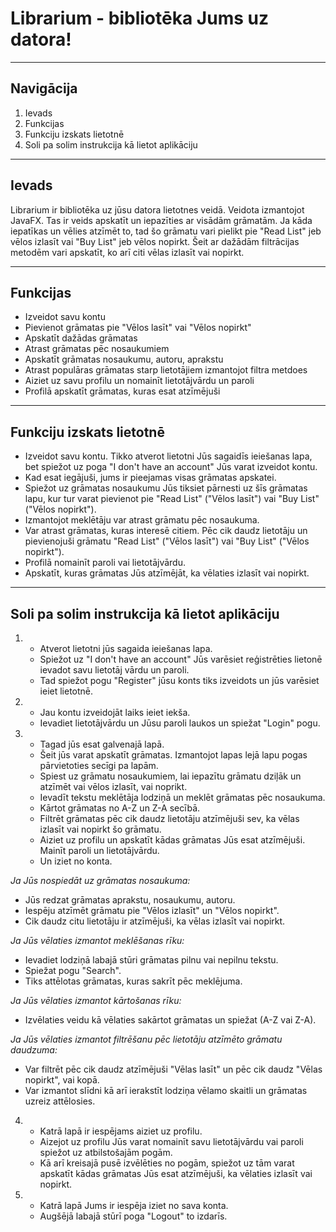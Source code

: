 # Librarium - bibliotēka Jums uz datora!

---

## Navigācija
1. Ievads
2. Funkcijas
3. Funkciju izskats lietotnē
4. Soli pa solim instrukcija kā lietot aplikāciju

---

## Ievads

Librarium ir bibliotēka uz jūsu datora lietotnes veidā. Veidota izmantojot JavaFX.
Tas ir veids apskatīt un iepazīties ar visādām grāmatām. Ja kāda iepatīkas un vēlies atzīmēt to,
tad šo grāmatu vari pielikt pie "Read List" jeb vēlos izlasīt vai "Buy List" jeb vēlos nopirkt.
Šeit ar dažādām filtrācijas metodēm vari apskatīt, ko arī citi vēlas izlasīt vai nopirkt.

---

## Funkcijas
* Izveidot savu kontu
* Pievienot grāmatas pie "Vēlos lasīt" vai "Vēlos nopirkt"
* Apskatīt dažādas grāmatas
* Atrast grāmatas pēc nosaukumiem
* Apskatīt grāmatas nosaukumu, autoru, aprakstu
* Atrast populāras grāmatas starp lietotājiem izmantojot filtra metdoes
* Aiziet uz savu profilu un nomainīt lietotājvārdu un paroli
* Profilā apskatīt grāmatas, kuras esat atzīmējuši

---

## Funkciju izskats lietotnē
* Izveidot savu kontu. Tikko atverot lietotni Jūs sagaidīs ieiešanas lapa,
bet spiežot uz poga "I don't have an account" Jūs varat izveidot kontu.
* Kad esat iegājuši, jums ir pieejamas visas grāmatas apskatei.
* Spiežot uz grāmatas nosaukumu Jūs tiksiet pārnesti uz šīs grāmatas lapu,
kur tur varat pievienot pie "Read List" ("Vēlos lasīt") vai "Buy List" ("Vēlos nopirkt").
* Izmantojot meklētāju var atrast grāmatu pēc nosaukuma.
* Var atrast grāmatas, kuras interesē citiem. Pēc cik daudz lietotāju un pievienojuši grāmatu
"Read List" ("Vēlos lasīt") vai "Buy List" ("Vēlos nopirkt").
* Profilā nomainīt paroli vai lietotājvārdu.
* Apskatīt, kuras grāmatas Jūs atzīmējāt, ka vēlaties izlasīt vai nopirkt.

---

## Soli pa solim instrukcija kā lietot aplikāciju

1. * Atverot lietotni jūs sagaida ieiešanas lapa.
   * Spiežot uz "I don't have an account" Jūs varēsiet reģistrēties lietonē ievadot savu lietotāj vārdu un paroli.
   * Tad spiežot pogu "Register" jūsu konts tiks izveidots un jūs varēsiet ieiet lietotnē.
   

2. * Jau kontu izveidojāt laiks ieiet iekša.
   * Ievadiet lietotājvārdu un Jūsu paroli laukos un spiežat "Login" pogu.


3. * Tagad jūs esat galvenajā lapā. 
   * Šeit jūs varat apskatīt grāmatas. Izmantojot lapas lejā lapu pogas pārvietoties secīgi pa lapām.
   * Spiest uz grāmatu nosaukumiem, lai iepazītu grāmatu dziļāk un atzīmēt vai vēlos izlasīt, vai noprikt.
   * Ievadīt tekstu meklētāja lodziņā un meklēt grāmatas pēc nosaukuma.
   * Kārtot grāmatas no A-Z un Z-A secībā.
   * Filtrēt grāmatas pēc cik daudz lietotāju atzīmējuši sev, ka vēlas izlasīt vai nopirkt šo grāmatu.
   * Aiziet uz profilu un apskatīt kādas grāmatas Jūs esat atzīmējuši. Mainīt paroli un lietotājvārdu.
   * Un iziet no konta.


_Ja Jūs nospiedāt uz grāmatas nosaukuma:_
* Jūs redzat grāmatas aprakstu, nosaukumu, autoru.
* Iespēju atzīmēt grāmatu pie "Vēlos izlasīt" un "Vēlos nopirkt".
* Cik daudz citu lietotāju ir atzīmējuši, ka vēlas izlasīt vai nopirkt.


_Ja Jūs vēlaties izmantot meklēšanas rīku:_
* Ievadiet lodziņā labajā stūri grāmatas pilnu vai nepilnu tekstu.
* Spiežat pogu "Search".
* Tiks attēlotas grāmatas, kuras sakrīt pēc meklējuma.


_Ja Jūs vēlaties izmantot kārtošanas rīku:_
* Izvēlaties veidu kā vēlaties sakārtot grāmatas un spiežat (A-Z vai Z-A).


_Ja Jūs vēlaties izmantot filtrēšanu pēc lietotāju atzīmēto grāmatu daudzuma:_
* Var filtrēt pēc cik daudz atzīmējuši "Vēlas lasīt" un pēc cik daudz "Vēlas nopirkt", vai kopā.
* Var izmantot slīdni kā arī ierakstīt lodziņa vēlamo skaitli un grāmatas uzreiz attēlosies.


4. * Katrā lapā ir iespējams aiziet uz profilu.
   * Aizejot uz profilu Jūs varat nomainīt savu lietotājvārdu vai paroli spiežot uz atbilstošajām pogām.
   * Kā arī kreisajā pusē izvēlēties no pogām, spiežot uz tām varat apskatīt kādas grāmatas Jūs esat atzīmējuši, ka vēlaties izlasīt vai nopirkt.


5. * Katrā lapā Jums ir iespēja iziet no sava konta.
   * Augšējā labajā stūrī poga "Logout" to izdarīs. 